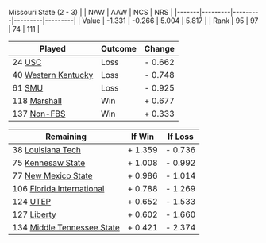Missouri State (2 - 3)
|       |   NAW   |   AAW   |   NCS   |   NRS   |
|-------|---------|---------|---------|---------|
| Value |  -1.331 |  -0.266 |   5.004 |   5.817 |
| Rank  |      95 |      97 |      74 |     111 |

| Played                    | Outcome    |  Change  |
|---------------------------|------------|----------|
|  24 [USC                   ](USC.md)| Loss       | -  0.662 |
|  40 [Western Kentucky      ](WesternKentucky.md)| Loss       | -  0.748 |
|  61 [SMU                   ](SMU.md)| Loss       | -  0.925 |
| 118 [Marshall              ](Marshall.md)| Win        | +  0.677 |
| 137 [Non-FBS               ](NonFBS.md)| Win        | +  0.333 |

| Remaining                 |  If Win  |  If Loss |
|---------------------------|----------|----------|
|  38 [Louisiana Tech        ](LouisianaTech.md)| +  1.359 | -  0.736 |
|  75 [Kennesaw State        ](KennesawState.md)| +  1.008 | -  0.992 |
|  77 [New Mexico State      ](NewMexicoState.md)| +  0.986 | -  1.014 |
| 106 [Florida International ](FloridaInternational.md)| +  0.788 | -  1.269 |
| 124 [UTEP                  ](UTEP.md)| +  0.652 | -  1.533 |
| 127 [Liberty               ](Liberty.md)| +  0.602 | -  1.660 |
| 134 [Middle Tennessee State](MiddleTennesseeState.md)| +  0.421 | -  2.374 |

